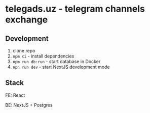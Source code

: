 # telegads.uz - telegram channels exchange

## Development

1. clone repo
2. `npm ci` - install dependencies
3. `npm run db:run` - start database in Docker
4. `npn run dev` - start NextJS development mode

## Stack

FE: React

BE: NextJS + Postgres
